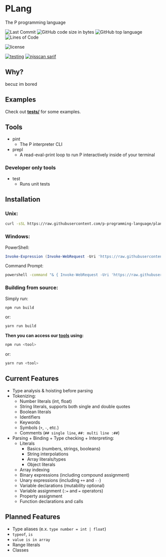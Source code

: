 # PLang
The P programming language

![Last Commit](https://img.shields.io/github/last-commit/p-programming-language/plang)
![GitHub code size in bytes](https://img.shields.io/github/languages/code-size/p-programming-language/plang)
![GitHub top language](https://img.shields.io/github/languages/top/p-programming-language/plang)
![Lines of Code](https://img.shields.io/tokei/lines/github/p-programming-language/plang)

![license](https://img.shields.io/github/license/p-programming-language/plang)

[![testing](https://github.com/KevinAlavik/plang/actions/workflows/test.yml/badge.svg)](https://github.com/KevinAlavik/plang/actions/workflows/test.yml)
[![njsscan sarif](https://github.com/p-programming-language/plang/actions/workflows/njsscan.yml/badge.svg)](https://github.com/p-programming-language/plang/actions/workflows/njsscan.yml)

## Why?
becuz im bored

## Examples
Check out **[tests/](https://github.com/p-programming-language/plang/tree/main/tests)** for some examples.

## Tools
- pint
    - The P interpreter CLI
- prepl
    - A read-eval-print loop to run P interactively inside of your terminal

### Developer only tools
- test
    - Runs unit tests

## Installation
### Unix:
```bash
curl -sSL https://raw.githubusercontent.com/p-programming-language/plang/main/install.sh | bash
```
### Windows:
PowerShell:
```powershell
Invoke-Expression (Invoke-WebRequest -Uri 'https://raw.githubusercontent.com/p-programming-language/plang/main/install.ps1').Content
```
Command Prompt:
```bash
powershell -command "& { Invoke-WebRequest -Uri 'https://raw.githubusercontent.com/p-programming-language/plang/main/install.bat' -OutFile 'install.bat'; .\install.bat; Remove-Item -Path 'install.bat' }"
```
### Building from source:
Simply run:
```bash
npm run build
```
or:
```bash
yarn run build
```
**Then you can access our [tools](https://github.com/p-programming-language/plang?tab=readme-ov-file#tools) using:**
```bash
npm run <tool>
```
or:
```bash
yarn run <tool>
```

## Current Features
- Type analysis & hoisting before parsing
- Tokenizing:
    - Number literals (int, float)
    - String literals, supports both single and double quotes
    - Boolean literals
    - Identifiers
    - Keywords
    - Symbols (`+`, `-`, etc.)
    - Comments (`## single line`, `##: multi line :##`)
- Parsing + Binding + Type checking + Interpreting:
    - Literals
        - Basics (numbers, strings, booleans)
        - String interpolations
        - Array literals/types
        - Object literals
    - Array indexing
    - Binary expressions (including compound assignment)
    - Unary expressions (including `++` and `--`)
    - Variable declarations (mutability optional)
    - Variable assignment (`:=` and `=` operators)
    - Property assignment
    - Function declarations and calls

## Planned Features
- Type aliases (e.x. `type number = int | float`)
- `typeof`, `is`
- `value is in array`
- Range literals
- Classes